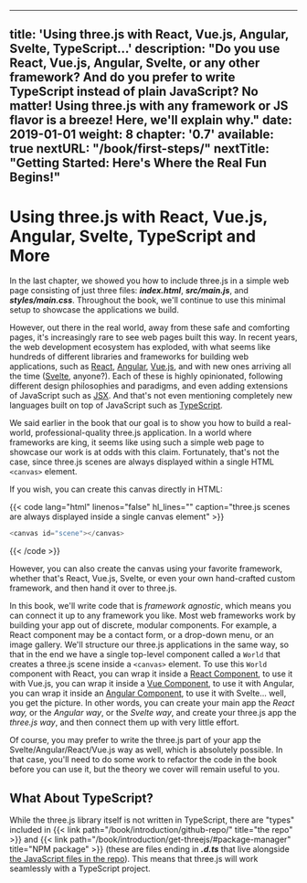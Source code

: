  ---
title: 'Using three.js with React, Vue.js, Angular, Svelte, TypeScript...'
description: "Do you use React, Vue.js, Angular, Svelte, or any other framework? And do you prefer to write TypeScript instead of plain JavaScript? No matter! Using three.js with any framework or JS flavor is a breeze! Here, we'll explain why."
date: 2019-01-01
weight: 8
chapter: '0.7'
available: true
nextURL: "/book/first-steps/"
nextTitle: "Getting Started: Here's Where the Real Fun Begins!"
---



# Using three.js with React, Vue.js, Angular, Svelte, TypeScript and More

In the last chapter, we showed you how to include three.js in a simple web page consisting of just three files: _**index.html**_, _**src/main.js**_, and _**styles/main.css**_. Throughout the book, we'll continue to use this minimal setup to showcase the applications we build.

However, out there in the real world, away from these safe and comforting pages, it's increasingly rare to see web pages built this way. In recent years, the web development ecosystem has exploded, with what seems like hundreds of different libraries and frameworks for building web applications, such as [React](https://reactjs.org/), [Angular](https://angular.io/), [Vue.js](https://vuejs.org/), and with new ones arriving all the time ([Svelte](https://svelte.dev/), anyone?). Each of these is highly opinionated, following different design philosophies and paradigms, and even adding extensions of JavaScript such as [JSX](https://en.wikipedia.org/wiki/React_(web_framework)#JSX). And that's not even mentioning completely new languages built on top of JavaScript such as [TypeScript](https://en.wikipedia.org/wiki/TypeScript).

We said earlier in the book that our goal is to show you how to build a real-world, professional-quality three.js application. In a world where frameworks are king, it seems like using such a simple web page to showcase our work is at odds with this claim. Fortunately, that's not the case, since three.js scenes are always displayed within a single HTML `<canvas>` element.

If you wish, you can create this canvas directly in HTML:

{{< code lang="html" linenos="false" hl_lines="" caption="three.js scenes are always displayed inside a single canvas element" >}}
``` js
<canvas id="scene"></canvas>
```
{{< /code >}}

However, you can also create the canvas using your favorite framework, whether that's React, Vue.js, Svelte, or even your own hand-crafted custom framework, and then hand it over to three.js.

In this book, we'll write code that is _framework agnostic_, which means you can connect it up to any framework you like. Most web frameworks work by building your app out of discrete, modular components. For example, a React component may be a contact form, or a drop-down menu, or an image gallery. We'll structure our three.js applications in the same way, so that in the end we have a single top-level component called a `World` that creates a three.js scene inside a `<canvas>` element. To use this `World` component with React, you can wrap it inside a [React Component](https://reactjs.org/docs/components-and-props.html), to use it with Vue.js, you can wrap it inside a [Vue Component](https://vuejs.org/v2/guide/components.html), to use it with Angular, you can wrap it inside an [Angular Component](https://angular.io/api/core/Component), to use it with Svelte... well, you get the picture. In other words, you can create your main app the _React way,_ or the _Angular way_, or the _Svelte way_, and create your three.js app the _three.js way_, and then connect them up with very little effort.

Of course, you may prefer to write the three.js part of your app the Svelte/Angular/React/Vue.js way as well, which is absolutely possible. In that case, you'll need to do some work to refactor the code in the book before you can use it, but the theory we cover will remain useful to you.

## What About TypeScript?

While the three.js library itself is not written in TypeScript, there are "types" included in {{< link path="/book/introduction/github-repo/" title="the repo" >}} and {{< link path="/book/introduction/get-threejs/#package-manager" title="NPM package" >}} (these are files ending in _**.d.ts**_ that live alongside [the JavaScript files in the repo](https://github.com/mrdoob/three.js/tree/master/src)). This means that three.js will work seamlessly with a TypeScript project.
